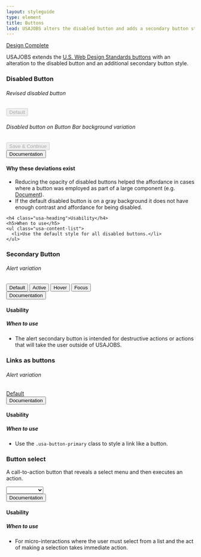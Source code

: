 ```yaml
---
layout: styleguide
type: element
title: Buttons
lead: USAJOBS alters the disabled button and adds a secondary button style.
---
```


<a href="{{ site.baseurl }}/getting-started/#maturity" class="usa-label maturity design_complete">
  Design Complete
</a>

<p>USAJOBS extends the <a href="https://playbook.cio.gov/designstandards/buttons">U.S. Web Design Standards buttons</a> with an alteration to the disabled button and an additional secondary button style.</p>

<h3 class="usa-heading">Disabled Button</h3>
<div class="preview" id="disabled-button">
  <h6 class="usa-heading-alt">Revised disabled button</h6>
  <div class="button_wrapper">
    <button class="usa-button-disabled" disabled>Default</button>
  </div>

  <h6 class="usa-heading-alt">Disabled button on Button Bar background variation</h6>
  <div class="usajobs-button_bar">
    <div class="usajobs-button_bar__body">
      <button type="submit" class="usa-button-big usa-button-primary usajobs-button_bar__save" disabled>
        Save &amp; Continue
      </button>
    </div>
  </div>
</div>

<div class="usa-accordion-bordered usa-accordion-docs">
  <button class="usa-button-unstyled usa-accordion-button"
      aria-expanded="true" aria-controls="doc-0">
    Documentation
  </button>
  <div id="doc-0" aria-hidden="false" class="usa-accordion-content">
    <h4 class="usa-heading">Why these deviations exist</h4>
    <ul class="usa-content-list">
      <li>
        Reducing the opacity of disabled buttons helped the affordance in cases where a button was employed as part of a large component (e.g. <a href="{{site.baseurl}}/document/">Document</a>).
      </li>
      <li>
        If the default disabled button is on a gray background it does not have enough contrast and affordance for being disabled.
      </li>
    </ul>

    <h4 class="usa-heading">Usability</h4>
    <h5>When to use</h5>
    <ul class="usa-content-list">
      <li>Use the default style for all disabled buttons.</li>
    </ul>
  </div>
</div>

<h3 class="usa-heading">Secondary Button</h3>
<div class="preview" id="secondary-button">
  <h6>Alert variation</h6>
  <div class="button_wrapper">
    <button class="usa-button usajobs-button-secondary-alert">Default</button>
    <button class="usa-button usajobs-button-secondary-alert usa-button-active">Active</button>
    <button class="usa-button usajobs-button-secondary-alert usa-button-hover">Hover</button>
    <button class="usa-button usajobs-button-secondary-alert usa-button-focus">Focus</button>
  </div>
</div>

<div class="usa-accordion-bordered usa-accordion-docs">
  <button class="usa-button-unstyled usa-accordion-button"
      aria-expanded="true" aria-controls="doc-1">
    Documentation
  </button>
  <div id="doc-1" aria-hidden="false" class="usa-accordion-content">
    <h4 class="usa-heading">Usability</h4>
    <h5>When to use</h5>
    <ul class="usa-content-list">
      <li>The alert secondary button is intended for destructive actions or actions that will take the user outside of USAJOBS.</li>
    </ul>
  </div>
</div>

<h3 class="usa-heading">Links as buttons</h3>
<div class="preview" id="links-as-buttons">
  <h6>Alert variation</h6>
  <div class="button_wrapper">
    <a href="#" class="usa-button usa-button-primary">Default</a>
  </div>
</div>

<div class="usa-accordion-bordered usa-accordion-docs">
  <button class="usa-button-unstyled usa-accordion-button"
      aria-expanded="true" aria-controls="doc-1">
    Documentation
  </button>
  <div id="doc-1" aria-hidden="false" class="usa-accordion-content">
    <h4 class="usa-heading">Usability</h4>
    <h5>When to use</h5>
    <ul class="usa-content-list">
      <li>Use the <code>.usa-button-primary</code> class to style a link like a button.</li>
    </ul>
  </div>
</div>


<h3 id="button-select" class="usa-heading">Button select</h3>
<p class="lead">
  A call-to-action button that reveals a select menu and then executes an action.
</p>
<div class="preview" id="button-select">
    <select id="atp-projects" name="atp-projects" class="usajobs-button-select" data-placeholder="Save to project">
      <option value=""></option>
      <option value="1">Project ABC</option>
      <option value="2">Project BCD</option>
      <option value="3">Project CDE</option>
      <option value="4">Project DEF</option>
      <option value="5">Project EFG</option>
      <option value="6">Project FGH</option>
      <option value="7">Project GHI</option>
      <option value="8">Project HIJ</option>
      <option value="9">Project IJK</option>
      <option value="10">Project JKL</option>
      <option value="11">Project KLM</option>
      <option value="12">Project LMN</option>
      <option value="13">Project MNO</option>
      <option value="14">Project NOP</option>
      <option value="15">Project OPQ</option>
    </select>
</div>

<div class="usa-accordion-bordered usa-accordion-docs">
  <button class="usa-button-unstyled usa-accordion-button"
      aria-expanded="true" aria-controls="doc-2">
    Documentation
  </button>
  <div id="doc-2" aria-hidden="false" class="usa-accordion-content">
    <h4 class="usa-heading">Usability</h4>
    <h5>When to use</h5>
    <ul class="usa-content-list">
      <li>For micro-interactions where the user must select from a list and the act of making a selection takes immediate action.</li>
    </ul>
  </div>
</div>
